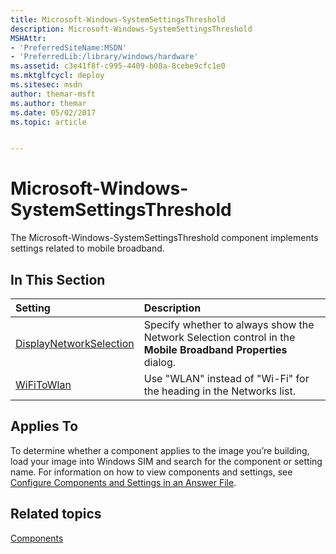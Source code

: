 ```yaml
---
title: Microsoft-Windows-SystemSettingsThreshold
description: Microsoft-Windows-SystemSettingsThreshold
MSHAttr:
- 'PreferredSiteName:MSDN'
- 'PreferredLib:/library/windows/hardware'
ms.assetid: c3e41f8f-c995-4409-b08a-8cebe9cfc1e0
ms.mktglfcycl: deploy
ms.sitesec: msdn
author: themar-msft
ms.author: themar
ms.date: 05/02/2017
ms.topic: article


---
```

# Microsoft-Windows-SystemSettingsThreshold

The Microsoft-Windows-SystemSettingsThreshold component implements settings related to mobile broadband.

## In This Section

| Setting                 | Description                                                                           |
|:------------------------|:--------------------------------------------------------------------------------------|
| [DisplayNetworkSelection](microsoft-windows-systemsettingsthreshold-displaynetworkselection.md) | Specify whether to always show the Network Selection control in the <strong>Mobile Broadband Properties</strong> dialog. |
| [WiFiToWlan](microsoft-windows-systemsettingsthreshold-wifitowlan.md) | Use &quot;WLAN&quot; instead of &quot;Wi-Fi&quot; for the heading in the Networks list. |

## Applies To

To determine whether a component applies to the image you’re building, load your image into Windows SIM and search for the component or setting name. For information on how to view components and settings, see [Configure Components and Settings in an Answer File](https://docs.microsoft.com/en-us/windows-hardware/customize/desktop/wsim/configure-components-and-settings-in-an-answer-file).

## Related topics

[Components](components-b-unattend.md)
